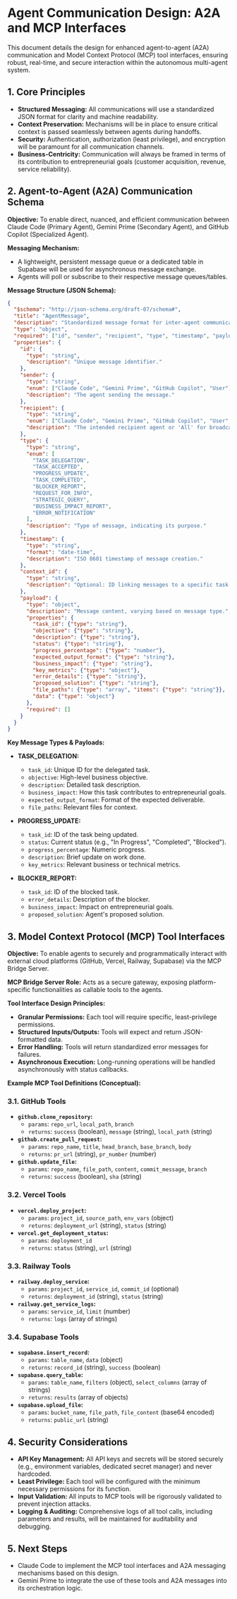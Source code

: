 # Agent Communication Design: A2A and MCP Interfaces

This document details the design for enhanced agent-to-agent (A2A) communication and Model Context Protocol (MCP) tool interfaces, ensuring robust, real-time, and secure interaction within the autonomous multi-agent system.

## 1. Core Principles

*   **Structured Messaging:** All communications will use a standardized JSON format for clarity and machine readability.
*   **Context Preservation:** Mechanisms will be in place to ensure critical context is passed seamlessly between agents during handoffs.
*   **Security:** Authentication, authorization (least privilege), and encryption will be paramount for all communication channels.
*   **Business-Centricity:** Communication will always be framed in terms of its contribution to entrepreneurial goals (customer acquisition, revenue, service reliability).

## 2. Agent-to-Agent (A2A) Communication Schema

**Objective:** To enable direct, nuanced, and efficient communication between Claude Code (Primary Agent), Gemini Prime (Secondary Agent), and GitHub Copilot (Specialized Agent).

**Messaging Mechanism:**
*   A lightweight, persistent message queue or a dedicated table in Supabase will be used for asynchronous message exchange.
*   Agents will poll or subscribe to their respective message queues/tables.

**Message Structure (JSON Schema):**

```json
{
  "$schema": "http://json-schema.org/draft-07/schema#",
  "title": "AgentMessage",
  "description": "Standardized message format for inter-agent communication.",
  "type": "object",
  "required": ["id", "sender", "recipient", "type", "timestamp", "payload"],
  "properties": {
    "id": {
      "type": "string",
      "description": "Unique message identifier."
    },
    "sender": {
      "type": "string",
      "enum": ["Claude Code", "Gemini Prime", "GitHub Copilot", "User"],
      "description": "The agent sending the message."
    },
    "recipient": {
      "type": "string",
      "enum": ["Claude Code", "Gemini Prime", "GitHub Copilot", "User", "All"],
      "description": "The intended recipient agent or 'All' for broadcast."
    },
    "type": {
      "type": "string",
      "enum": [
        "TASK_DELEGATION",
        "TASK_ACCEPTED",
        "PROGRESS_UPDATE",
        "TASK_COMPLETED",
        "BLOCKER_REPORT",
        "REQUEST_FOR_INFO",
        "STRATEGIC_QUERY",
        "BUSINESS_IMPACT_REPORT",
        "ERROR_NOTIFICATION"
      ],
      "description": "Type of message, indicating its purpose."
    },
    "timestamp": {
      "type": "string",
      "format": "date-time",
      "description": "ISO 8601 timestamp of message creation."
    },
    "context_id": {
      "type": "string",
      "description": "Optional: ID linking messages to a specific task or conversation context."
    },
    "payload": {
      "type": "object",
      "description": "Message content, varying based on message type.",
      "properties": {
        "task_id": {"type": "string"},
        "objective": {"type": "string"},
        "description": {"type": "string"},
        "status": {"type": "string"},
        "progress_percentage": {"type": "number"},
        "expected_output_format": {"type": "string"},
        "business_impact": {"type": "string"},
        "key_metrics": {"type": "object"},
        "error_details": {"type": "string"},
        "proposed_solution": {"type": "string"},
        "file_paths": {"type": "array", "items": {"type": "string"}},
        "data": {"type": "object"}
      },
      "required": []
    }
  }
}
```

**Key Message Types & Payloads:**

*   **TASK_DELEGATION:**
    *   `task_id`: Unique ID for the delegated task.
    *   `objective`: High-level business objective.
    *   `description`: Detailed task description.
    *   `business_impact`: How this task contributes to entrepreneurial goals.
    *   `expected_output_format`: Format of the expected deliverable.
    *   `file_paths`: Relevant files for context.

*   **PROGRESS_UPDATE:**
    *   `task_id`: ID of the task being updated.
    *   `status`: Current status (e.g., "In Progress", "Completed", "Blocked").
    *   `progress_percentage`: Numeric progress.
    *   `description`: Brief update on work done.
    *   `key_metrics`: Relevant business or technical metrics.

*   **BLOCKER_REPORT:**
    *   `task_id`: ID of the blocked task.
    *   `error_details`: Description of the blocker.
    *   `business_impact`: Impact on entrepreneurial goals.
    *   `proposed_solution`: Agent's proposed solution.

## 3. Model Context Protocol (MCP) Tool Interfaces

**Objective:** To enable agents to securely and programmatically interact with external cloud platforms (GitHub, Vercel, Railway, Supabase) via the MCP Bridge Server.

**MCP Bridge Server Role:** Acts as a secure gateway, exposing platform-specific functionalities as callable tools to the agents.

**Tool Interface Design Principles:**
*   **Granular Permissions:** Each tool will require specific, least-privilege permissions.
*   **Structured Inputs/Outputs:** Tools will expect and return JSON-formatted data.
*   **Error Handling:** Tools will return standardized error messages for failures.
*   **Asynchronous Execution:** Long-running operations will be handled asynchronously with status callbacks.

**Example MCP Tool Definitions (Conceptual):**

### 3.1. GitHub Tools
*   **`github.clone_repository`:**
    *   `params`: `repo_url`, `local_path`, `branch`
    *   `returns`: `success` (boolean), `message` (string), `local_path` (string)
*   **`github.create_pull_request`:**
    *   `params`: `repo_name`, `title`, `head_branch`, `base_branch`, `body`
    *   `returns`: `pr_url` (string), `pr_number` (number)
*   **`github.update_file`:**
    *   `params`: `repo_name`, `file_path`, `content`, `commit_message`, `branch`
    *   `returns`: `success` (boolean), `sha` (string)

### 3.2. Vercel Tools
*   **`vercel.deploy_project`:**
    *   `params`: `project_id`, `source_path`, `env_vars` (object)
    *   `returns`: `deployment_url` (string), `status` (string)
*   **`vercel.get_deployment_status`:**
    *   `params`: `deployment_id`
    *   `returns`: `status` (string), `url` (string)

### 3.3. Railway Tools
*   **`railway.deploy_service`:**
    *   `params`: `project_id`, `service_id`, `commit_id` (optional)
    *   `returns`: `deployment_id` (string), `status` (string)
*   **`railway.get_service_logs`:**
    *   `params`: `service_id`, `limit` (number)
    *   `returns`: `logs` (array of strings)

### 3.4. Supabase Tools
*   **`supabase.insert_record`:**
    *   `params`: `table_name`, `data` (object)
    *   `returns`: `record_id` (string), `success` (boolean)
*   **`supabase.query_table`:**
    *   `params`: `table_name`, `filters` (object), `select_columns` (array of strings)
    *   `returns`: `results` (array of objects)
*   **`supabase.upload_file`:**
    *   `params`: `bucket_name`, `file_path`, `file_content` (base64 encoded)
    *   `returns`: `public_url` (string)

## 4. Security Considerations

*   **API Key Management:** All API keys and secrets will be stored securely (e.g., environment variables, dedicated secret manager) and never hardcoded.
*   **Least Privilege:** Each tool will be configured with the minimum necessary permissions for its function.
*   **Input Validation:** All inputs to MCP tools will be rigorously validated to prevent injection attacks.
*   **Logging & Auditing:** Comprehensive logs of all tool calls, including parameters and results, will be maintained for auditability and debugging.

## 5. Next Steps

*   Claude Code to implement the MCP tool interfaces and A2A messaging mechanisms based on this design.
*   Gemini Prime to integrate the use of these tools and A2A messages into its orchestration logic.
